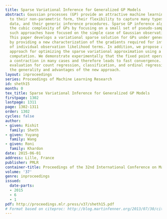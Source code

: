 ```yaml
---
title: Sparse Variational Inference for Generalized GP Models
abstract: Gaussian processes (GP) provide an attractive machine learning model due
  to their non-parametric form, their flexibility to capture many types of observation
  data, and their generic inference procedures. Sparse GP inference algorithms address
  the cubic complexity of GPs by focusing on a small set of pseudo-samples. To date,
  such approaches have focused on the simple case of Gaussian observation likelihoods.
  This paper develops a variational sparse solution for GPs under general likelihoods
  by providing a new characterization of the gradients required for inference in terms
  of individual observation likelihood terms. In addition, we propose a simple new
  approach for optimizing the sparse variational approximation using a fixed point
  computation. We demonstrate experimentally that the fixed point operator acts as
  a contraction in many cases and therefore leads to fast convergence. An experimental
  evaluation for count regression, classification, and ordinal regression illustrates
  the generality and advantages of the new approach.
layout: inproceedings
series: Proceedings of Machine Learning Research
id: sheth15
month: 0
tex_title: Sparse Variational Inference for Generalized GP Models
firstpage: 1302
lastpage: 1311
page: 1302-1311
order: 1302
cycles: false
author:
- given: Rishit
  family: Sheth
- given: Yuyang
  family: Wang
- given: Roni
  family: Khardon
date: 2015-06-01
address: Lille, France
publisher: PMLR
container-title: Proceedings of the 32nd International Conference on Machine Learning
volume: '37'
genre: inproceedings
issued:
  date-parts:
  - 2015
  - 6
  - 1
pdf: http://proceedings.mlr.press/v37/sheth15.pdf
# Format based on citeproc: http://blog.martinfenner.org/2013/07/30/citeproc-yaml-for-bibliographies/
---
```


